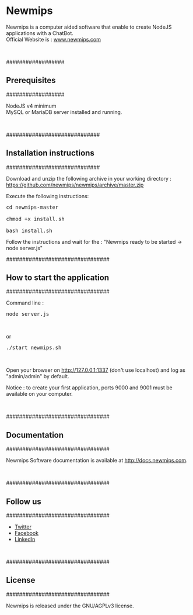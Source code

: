 # Newmips

Newmips is a computer aided software that enable to create NodeJS applications with a ChatBot. <br>
Official Website is : <a href="http://www.newmips.com">www.newmips.com</a>

<br>

##################
## Prerequisites  #
##################

NodeJS v4 minimum<br>
MySQL or MariaDB server installed and running.

<br>

#############################
## Installation instructions #
#############################

Download and unzip the following archive in your working directory : https://github.com/newmips/newmips/archive/master.zip<br>

Execute the following instructions:<br>
<pre>cd newmips-master<br>
chmod +x install.sh<br>
bash install.sh</pre>

Follow the instructions and wait for the : "Newmips ready to be started -> node server.js"
<br>

################################
## How to start the application #
################################

Command line :<br>
<pre>node server.js</pre><br>
or<br>
<pre>./start_newmips.sh</pre><br>

Open your browser on http://127.0.0.1:1337 (don't use localhost) and log as "admin/admin" by default.

Notice : to create your first application, ports 9000 and 9001 must be available on your computer.

<br>

################################
## Documentation                #
################################

Newmips Software documentation is available at http://docs.newmips.com.

<br>

################################
## Follow us                    #
################################
<ul>
<li><a href="https://twitter.com/newmips">Twitter</a></li>
<li><a href="https://www.facebook.com/newmips">Facebook</a></li>
<li><a href="https://www.linkedin.com/company/newmips">LinkedIn</a></li>
</ul>

<br>


################################
## License                      #
################################

Newmips is released under the GNU/AGPLv3 license.

<br>
